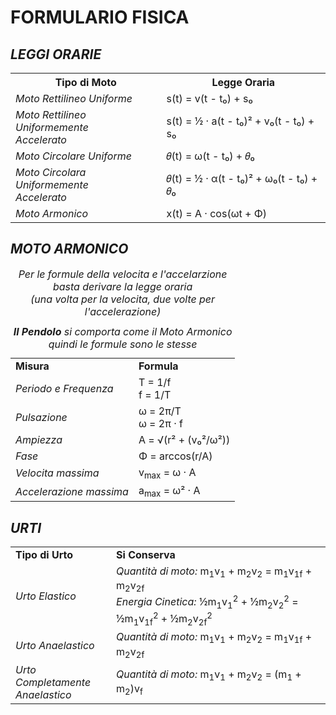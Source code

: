 <!--RICORDATI CHE CON $$ $$ PUOI INSERIRE LATEX COSI PUOI FARE DELLE FORMULE PIU' BELLE-->
# **FORMULARIO FISICA**


## ***LEGGI ORARIE***


<table>
  <tr>
    <th><b>Tipo di Moto</b></th>
    <th><b>Legge Oraria</b></th>
  </tr>
  <tr>
    <td><i>Moto Rettilineo Uniforme</i></td>
    <td>s(t) = v(t - t₀) + s₀</td>
  </tr>
  <tr>
    <td><i>Moto Rettilineo Uniformemente<br>Accelerato</i></td>
    <td>s(t) = ½ · a(t - t₀)² + v₀(t - t₀) + s₀</td>
  </tr>
  <tr>
    <td><i>Moto Circolare Uniforme</i></td>
    <td>𝜃(t) = ω(t - t₀) + 𝜃₀</td>
  </tr>
  <tr>
    <td><i>Moto Circolara Uniformemente<br>Accelerato</i></td>
    <td>𝜃(t) = ½ · α(t - t₀)² + ω₀(t - t₀) + 𝜃₀</td>
  </tr>
  <tr>
    <td><i>Moto Armonico</i></td>
    <td>x(t) = A · cos(ωt + Φ)</td>
  </tr>
</table>


## ***MOTO ARMONICO***


<table>
  <tr>
    <td><b>Misura</b></td>
    <td><b>Formula</b></td>
  </tr>
  <tr>
    <td><i>Periodo e Frequenza</i></td>
    <td>T = 1/f<br>f = 1/T</td>
  </tr>
  <tr>
    <td><i>Pulsazione</i></td>
    <td>ω = 2π/T<br>ω = 2π · f</td>
  </tr>
  <tr>
    <td><i>Ampiezza</i></td>
    <td>A = √(r² + (v₀²/ω²))</td>
  </tr>
  <tr>
    <td><i>Fase</i></td>
    <td>Φ = arccos(r/A)</td>
  </tr>
  <tr>
    <td><i>Velocita massima</i></td>
    <td>v<sub>max</sub> = ω · A</td>
  </tr>
  <tr>
    <td><i>Accelerazione massima</i></td>
    <td>a<sub>max</sub> = ω² · A</td>
  </tr>
  <caption>
    <i>Per le formule della velocita e l'accelarzione basta derivare la legge oraria<br>(una volta per la velocita, due volte per l'accelerazione)</i>
  </caption>
  <caption>
    <i><b>Il Pendolo</b> si comporta come il Moto Armonico quindi le formule sono le stesse</i>
  </caption>
</table>


## ***URTI***


<table>
  <tr>
    <td><b>Tipo di Urto</b></td>
    <td><b>Si Conserva</b></td>
  </tr>
  <tr>
    <td><i>Urto Elastico</i></td>
    <td><i>Quantità di moto:</i> m<sub>1</sub>v<sub>1</sub> + m<sub>2</sub>v<sub>2</sub> = m<sub>1</sub>v<sub>1f</sub> + m<sub>2</sub>v<sub>2f</sub><br><i>Energia Cinetica:</i> ½m<sub>1</sub>v<sub>1</sub><sup>2</sup> + ½m<sub>2</sub>v<sub>2</sub><sup>2</sup> = ½m<sub>1</sub>v<sub>1f</sub><sup>2</sup> + ½m<sub>2</sub>v<sub>2f</sub><sup>2</sup></td>
  </tr>
  <tr>
    <td><i>Urto Anaelastico</i></td>
    <td><i>Quantità di moto:</i> m<sub>1</sub>v<sub>1</sub> + m<sub>2</sub>v<sub>2</sub> = m<sub>1</sub>v<sub>1f</sub> + m<sub>2</sub>v<sub>2f</sub></td>
  </tr>
  <tr>
    <td><i>Urto Completamente<br>Anaelastico</i></td>
    <td><i>Quantità di moto:</i> m<sub>1</sub>v<sub>1</sub> + m<sub>2</sub>v<sub>2</sub> = (m<sub>1</sub> + m<sub>2</sub>)v<sub>f</sub></td>
  </tr>
</table>

